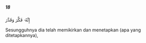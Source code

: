 ##### 18

<span class="ayah">إِنَّهُۥ فَكَّرَ وَقَدَّرَ</span>

<span class="ayah_translation">Sesungguhnya dia telah memikirkan dan menetapkan (apa yang ditetapkannya),</span>
